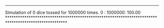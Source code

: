 ***
Simulation of 0 dice tossed for 1000000 times.
 0 :  1000000: 100.00 ****************************************************************************************************
